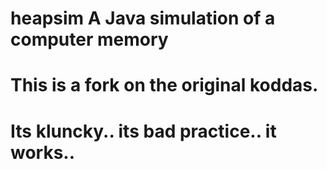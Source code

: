 # heapsim A Java simulation of a computer memory
# This is a fork on the original koddas. 
# Its kluncky.. its bad practice.. it works..  
